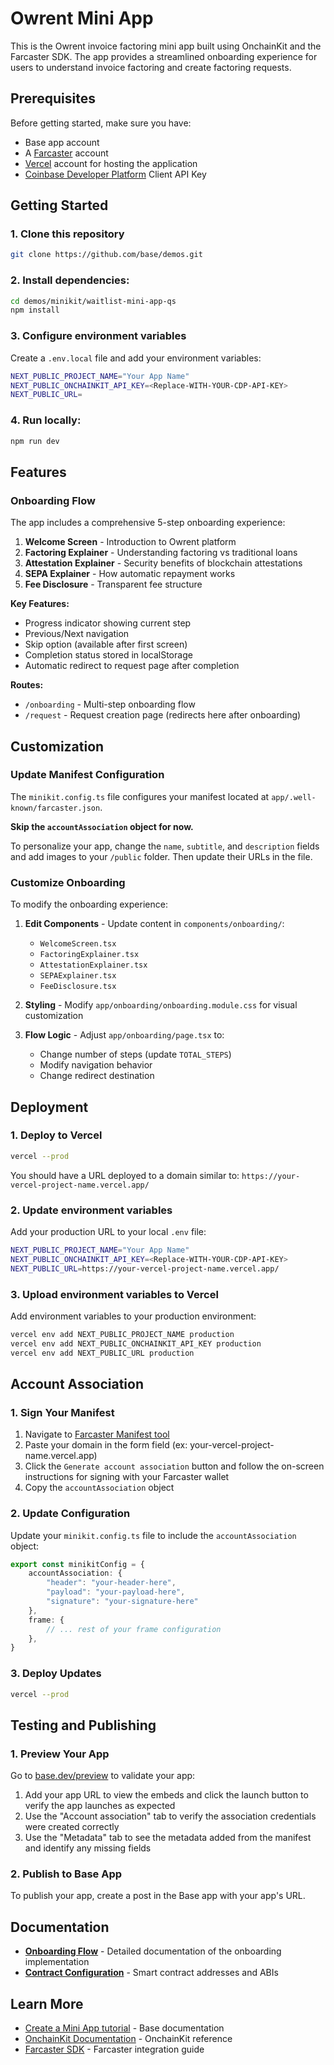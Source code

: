 # Owrent Mini App

This is the Owrent invoice factoring mini app built using OnchainKit and the Farcaster SDK. The app provides a streamlined onboarding experience for users to understand invoice factoring and create factoring requests.

## Prerequisites

Before getting started, make sure you have:

* Base app account
* A [Farcaster](https://farcaster.xyz/) account
* [Vercel](https://vercel.com/) account for hosting the application
* [Coinbase Developer Platform](https://portal.cdp.coinbase.com/) Client API Key

## Getting Started

### 1. Clone this repository 

```bash
git clone https://github.com/base/demos.git
```

### 2. Install dependencies:

```bash
cd demos/minikit/waitlist-mini-app-qs
npm install
```

### 3. Configure environment variables

Create a `.env.local` file and add your environment variables:

```bash
NEXT_PUBLIC_PROJECT_NAME="Your App Name"
NEXT_PUBLIC_ONCHAINKIT_API_KEY=<Replace-WITH-YOUR-CDP-API-KEY>
NEXT_PUBLIC_URL=
```

### 4. Run locally:

```bash
npm run dev
```

## Features

### Onboarding Flow

The app includes a comprehensive 5-step onboarding experience:

1. **Welcome Screen** - Introduction to Owrent platform
2. **Factoring Explainer** - Understanding factoring vs traditional loans
3. **Attestation Explainer** - Security benefits of blockchain attestations
4. **SEPA Explainer** - How automatic repayment works
5. **Fee Disclosure** - Transparent fee structure

**Key Features:**
- Progress indicator showing current step
- Previous/Next navigation
- Skip option (available after first screen)
- Completion status stored in localStorage
- Automatic redirect to request page after completion

**Routes:**
- `/onboarding` - Multi-step onboarding flow
- `/request` - Request creation page (redirects here after onboarding)

## Customization

### Update Manifest Configuration

The `minikit.config.ts` file configures your manifest located at `app/.well-known/farcaster.json`.

**Skip the `accountAssociation` object for now.**

To personalize your app, change the `name`, `subtitle`, and `description` fields and add images to your `/public` folder. Then update their URLs in the file.

### Customize Onboarding

To modify the onboarding experience:

1. **Edit Components** - Update content in `components/onboarding/`:
   - `WelcomeScreen.tsx`
   - `FactoringExplainer.tsx`
   - `AttestationExplainer.tsx`
   - `SEPAExplainer.tsx`
   - `FeeDisclosure.tsx`

2. **Styling** - Modify `app/onboarding/onboarding.module.css` for visual customization

3. **Flow Logic** - Adjust `app/onboarding/page.tsx` to:
   - Change number of steps (update `TOTAL_STEPS`)
   - Modify navigation behavior
   - Change redirect destination

## Deployment

### 1. Deploy to Vercel

```bash
vercel --prod
```

You should have a URL deployed to a domain similar to: `https://your-vercel-project-name.vercel.app/`

### 2. Update environment variables

Add your production URL to your local `.env` file:

```bash
NEXT_PUBLIC_PROJECT_NAME="Your App Name"
NEXT_PUBLIC_ONCHAINKIT_API_KEY=<Replace-WITH-YOUR-CDP-API-KEY>
NEXT_PUBLIC_URL=https://your-vercel-project-name.vercel.app/
```

### 3. Upload environment variables to Vercel

Add environment variables to your production environment:

```bash
vercel env add NEXT_PUBLIC_PROJECT_NAME production
vercel env add NEXT_PUBLIC_ONCHAINKIT_API_KEY production
vercel env add NEXT_PUBLIC_URL production
```

## Account Association

### 1. Sign Your Manifest

1. Navigate to [Farcaster Manifest tool](https://farcaster.xyz/~/developers/mini-apps/manifest)
2. Paste your domain in the form field (ex: your-vercel-project-name.vercel.app)
3. Click the `Generate account association` button and follow the on-screen instructions for signing with your Farcaster wallet
4. Copy the `accountAssociation` object

### 2. Update Configuration

Update your `minikit.config.ts` file to include the `accountAssociation` object:

```ts
export const minikitConfig = {
    accountAssociation: {
        "header": "your-header-here",
        "payload": "your-payload-here",
        "signature": "your-signature-here"
    },
    frame: {
        // ... rest of your frame configuration
    },
}
```

### 3. Deploy Updates

```bash
vercel --prod
```

## Testing and Publishing

### 1. Preview Your App

Go to [base.dev/preview](https://base.dev/preview) to validate your app:

1. Add your app URL to view the embeds and click the launch button to verify the app launches as expected
2. Use the "Account association" tab to verify the association credentials were created correctly
3. Use the "Metadata" tab to see the metadata added from the manifest and identify any missing fields

### 2. Publish to Base App

To publish your app, create a post in the Base app with your app's URL.

## Documentation

- **[Onboarding Flow](docs/ONBOARDING.md)** - Detailed documentation of the onboarding implementation
- **[Contract Configuration](config/contracts.ts)** - Smart contract addresses and ABIs

## Learn More

- [Create a Mini App tutorial](https://docs.base.org/docs/mini-apps/quickstart/create-new-miniapp/) - Base documentation
- [OnchainKit Documentation](https://onchainkit.xyz) - OnchainKit reference
- [Farcaster SDK](https://docs.farcaster.xyz) - Farcaster integration guide